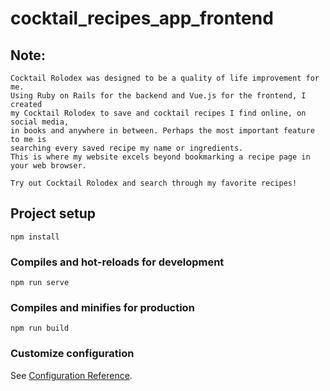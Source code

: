 # cocktail_recipes_app_frontend

## Note:
```
Cocktail Rolodex was designed to be a quality of life improvement for me.
Using Ruby on Rails for the backend and Vue.js for the frontend, I created
my Cocktail Rolodex to save and cocktail recipes I find online, on social media,
in books and anywhere in between. Perhaps the most important feature to me is
searching every saved recipe my name or ingredients.
This is where my website excels beyond bookmarking a recipe page in your web browser.

Try out Cocktail Rolodex and search through my favorite recipes!
```

## Project setup
```
npm install
```

### Compiles and hot-reloads for development
```
npm run serve
```

### Compiles and minifies for production
```
npm run build
```

### Customize configuration
See [Configuration Reference](https://cli.vuejs.org/config/).
